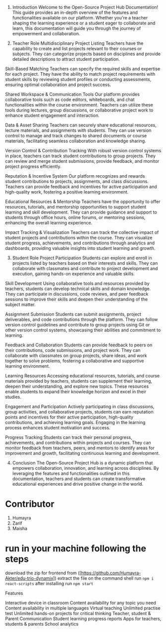 1. Introduction
   Welcome to the Open-Source Project Hub Documentation! This guide provides an in-depth overview of the features and functionalities available on our platform. Whether you're a teacher shaping the learning experience or a student eager to collaborate and learn, this documentation will guide you through the journey of empowerment and collaboration.

2. Teacher Role
   Multidisciplinary Project Listing
   Teachers have the capability to create and list projects relevant to their courses or subjects. They can categorize projects based on disciplines and provide detailed descriptions to attract student participation.

Skill-Based Matching
Teachers can specify the required skills and expertise for each project. They have the ability to match project requirements with student skills by reviewing student profiles or conducting assessments, ensuring optimal collaboration and project success.

Shared Workspace & Communication Tools
Our platform provides collaborative tools such as code editors, whiteboards, and chat functionalities within the course environment. Teachers can utilize these tools during lectures, group discussions, or collaborative project work to enhance student engagement and interaction.

Data & Asset Sharing
Teachers can securely share educational resources, lecture materials, and assignments with students. They can use version control to manage and track changes to shared documents or course materials, facilitating seamless collaboration and knowledge sharing.

Version Control & Contribution Tracking
With robust version control systems in place, teachers can track student contributions to group projects. They can review and merge student submissions, provide feedback, and monitor project progress efficiently.

Reputation & Incentive System
Our platform recognizes and rewards student contributions to projects, assignments, and class discussions. Teachers can provide feedback and incentives for active participation and high-quality work, fostering a positive learning environment.

Educational Resources & Mentorship
Teachers have the opportunity to offer resources, tutorials, and mentorship opportunities to support student learning and skill development. They can provide guidance and support to students through office hours, online forums, or mentoring sessions, enhancing the overall learning experience.

Impact Tracking & Visualization
Teachers can track the collective impact of student projects and contributions within the course. They can visualize student progress, achievements, and contributions through analytics and dashboards, providing valuable insights into student learning and growth.

3. Student Role
   Project Participation
   Students can explore and enroll in projects listed by teachers based on their interests and skills. They can collaborate with classmates and contribute to project development and execution, gaining hands-on experience and valuable skills.

Skill Development
Using collaborative tools and resources provided by teachers, students can develop technical skills and domain knowledge. They can participate in discussions, code reviews, and peer feedback sessions to improve their skills and deepen their understanding of the subject matter.

Assignment Submission
Students can submit assignments, project deliverables, and code contributions through the platform. They can follow version control guidelines and contribute to group projects using Git or other version control systems, showcasing their abilities and commitment to learning.

Feedback and Collaboration
Students can provide feedback to peers on their contributions, code submissions, and project work. They can collaborate with classmates on group projects, share ideas, and work together to solve problems, fostering a collaborative and supportive learning environment.

Learning Resources
Accessing educational resources, tutorials, and course materials provided by teachers, students can supplement their learning, deepen their understanding, and explore new topics. These resources enable students to expand their knowledge horizon and excel in their studies.

Engagement and Participation
Actively participating in class discussions, group activities, and collaborative projects, students can earn reputation points and incentives for their active participation, high-quality contributions, and achieving learning goals. Engaging in the learning process enhances student motivation and success.

Progress Tracking
Students can track their personal progress, achievements, and contributions within projects and courses. They can monitor feedback from teachers, peers, and mentors to identify areas for improvement and growth, facilitating continuous learning and development.

4. Conclusion
   The Open-Source Project Hub is a dynamic platform that empowers collaboration, innovation, and learning across disciplines. By leveraging the features and functionalities outlined in this documentation, teachers and students can create transformative educational experiences and drive positive change in the world.

# Contributor

1. Humayra
2. Zarif
3. Maisha

# run in your machine following the steps

download the zip for frontend from ([https://github.com/Humayra-Akter/edu-trio-dynamix])
extract the file
on the command shell run `npm i react-scripts`
after installing run `npm start`

Features

Interactive device in classroom
Content availability for any topic you need
Content availability in multiple languages
Virtual teaching
Unlimited practise test
Unlimited hands-on projects for critical thinking
Teacher, student & Parent Communication
Student learning progress reports
Apps for teachers, students & parents
School analytics
